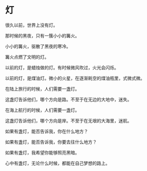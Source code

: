# 灯

很久以前，世界上没有灯。

那时候的黑夜，只有一簇小小的篝火。

小小的篝火，驱散了黑夜的寒冷。

篝火点燃了文明的灯。

以前的灯，是蜡烛做的灯。有时候微风吹过，火光会闪烁。

以前的灯，是煤油灯。微小的火星，在逐渐耗空的煤油瓶里，式微式微。

在陆上旅行的时候，人们需要一盏灯。

这盏灯告诉他们，哪个方向是路。不至于在无边的大地中，迷失。

在海上航行的时候，人们需要一盏灯。

这盏灯告诉他们，哪个方向是岸。不至于在无垠的大海里，迷航。

如果有盏灯，能否告诉我，你在什么地方？

如果有盏灯，能否告诉我，你要去往什么地方？

如果有盏灯，我希望你能够照亮黑暗。

心中有盏灯，无论什么时候，都能在自己梦想的路上。